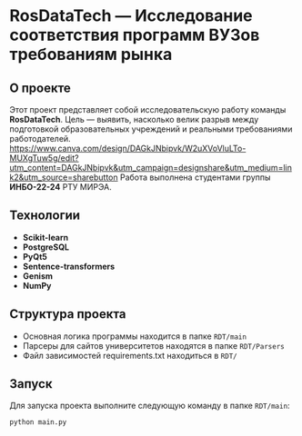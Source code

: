 # **RosDataTech** — Исследование соответствия программ ВУЗов требованиям рынка

## О проекте

Этот проект представляет собой исследовательскую работу команды **RosDataTech**. 
Цель — выявить, насколько велик разрыв между подготовкой образовательных учреждений и реальными требованиями работодателей.
https://www.canva.com/design/DAGkJNbipvk/W2uXVoVluLTo-MUXgTuw5g/edit?utm_content=DAGkJNbipvk&utm_campaign=designshare&utm_medium=link2&utm_source=sharebutton
Работа выполнена студентами группы **ИНБО-22-24** РТУ МИРЭА.

## Технологии

- **Scikit-learn** 
- **PostgreSQL**
- **PyQt5**
- **Sentence-transformers**
- **Genism**
- **NumPy**

## Структура проекта

- Основная логика программы находится в папке ```RDT/main```
- Парсеры для сайтов университетов находятся в папке ```RDT/Parsers```
- Файл зависимостей requirements.txt находиться в ```RDT/```

## Запуск

Для запуска проекта выполните следующую команду в папке ```RDT/main```:

```bash
python main.py
